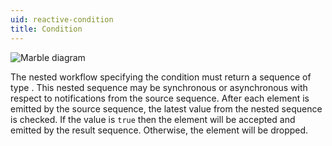 ```yaml
---
uid: reactive-condition
title: Condition
---
```


![Marble diagram](~/images/reactive-condition.svg)

The nested workflow specifying the condition must return a sequence of type <xref href="System.Boolean"/>. This nested sequence may be synchronous or asynchronous with respect to notifications from the source sequence. After each element is emitted by the source sequence, the latest value from the nested sequence is checked. If the value is `true` then the element will be accepted and emitted by the result sequence. Otherwise, the element will be dropped.
